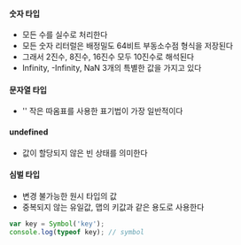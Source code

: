 #### 숫자 타입
 - 모든 수를 실수로 처리한다
 - 모든 숫자 리터럴은 배정밀도 64비트 부동소수점 형식을 저장된다
 - 그래서 2진수, 8진수, 16진수 모두 10진수로 해석된다
 - Infinity, -Infinity, NaN 3개의 특별한 값을 가지고 있다

#### 문자열 타입
- '' 작은 따옴표를 사용한 표기법이 가장 일반적이다

#### undefined
- 값이 할당되지 않은 빈 상태를 의미한다

#### 심벌 타입
- 변경 불가능한 원시 타입의 값
- 중복되지 않는 유일값, 맵의 키값과 같은 용도로 사용한다
```js
var key = Symbol('key');
console.log(typeof key); // symbol
```
